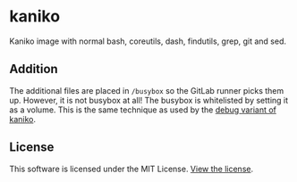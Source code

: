 # kaniko

Kaniko image with normal bash, coreutils, dash, findutils, grep, git and sed.

## Addition
The additional files are placed in `/busybox` so the GitLab runner picks them up.
However, it is not busybox at all!
The busybox is whitelisted by setting it as a volume.
This is the same technique as used by the
[debug variant of kaniko](https://github.com/GoogleContainerTools/kaniko/blob/master/deploy/Dockerfile_debug).

## License
This software is licensed under the MIT License. [View the license](LICENSE).
